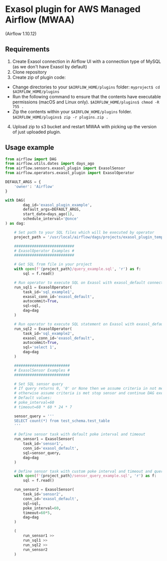 # Exasol plugin for AWS Managed Airflow (MWAA)
(Airflow 1.10.12)

## Requirements
1. Create Exasol connection in Airflow UI with a connection type of MySQL (as we don't have Exasol by default)
2. Clone repository
3. Create zip of plugin code:

  * Change directories to your `$AIRFLOW_HOME/plugins` folder:
    `myproject$ cd $AIRFLOW_HOME/plugins`
  * Run the following command to ensure that the contents have executable permissions (macOS and Linux only).
    `$AIRFLOW_HOME/plugins$ chmod -R 755 .`
  * Zip the contents within your `$AIRFLOW_HOME/plugins` folder.
    `$AIRFLOW_HOME/plugins$ zip -r plugins.zip .`

4. Upload zip to s3 bucket and restart MWAA with picking up the version of just uploaded plugin.

## Usage example 
```python
from airflow import DAG
from airflow.utils.dates import days_ago
from airflow.sensors.exasol_plugin import ExasolSensor
from airflow.operators.exasol_plugin import ExasolOperator

DEFAULT_ARGS = {
    'owner': 'Airflow'
}

with DAG(
        dag_id='exasol_plugin_example',
        default_args=DEFAULT_ARGS,
        start_date=days_ago(1),
        schedule_interval='@once'
) as dag:

    # Set path to your SQL files which will be executed by operator
    project_path = '/usr/local/airflow/dags/projects/exasol_plugin_template'

    ###########################
    # ExasolOperator Examples #
    ###########################

    # Get SQL from file in your project
    with open(f'{project_path}/query_example.sql', 'r') as f:
        sql = f.read()

    # Run operator to execute SQL on Exasol with exasol_default connection
    run_sql1 = ExasolOperator(
        task_id='sql_example1',
        exasol_conn_id='exasol_default',
        autocommit=True,
        sql=sql,
        dag=dag
    )

    # Run operator to execute SQL statement on Exasol with exasol_default connection
    run_sql2 = ExasolOperator(
        task_id='sql_example2',
        exasol_conn_id='exasol_default',
        autocommit=True,
        sql='select 1',
        dag=dag
    )

    #########################
    # ExasolSensor Examples #
    #########################

    # Set SQL sensor query
    # If query returns 0, '0' or None then we assume criteria in not met and wait <poke_interval> seconds till <timeout>
    # otherwise assume criteria is met stop sensor and continue DAG execution
    # Default values:
    # poke_interval=60
    # timeout=60 * 60 * 24 * 7

    sensor_query = '''
    SELECT count(*) from test_schema.test_table
    '''

    # Define sensor task with default poke interval and timeout
    run_sensor1 = ExasolSensor(
        task_id='sensor1',
        conn_id='exasol_default',
        sql=sensor_query,
        dag=dag
    )

    # Define sensor task with custom poke interval and timeout and query from file
    with open(f'{project_path}/sensor_query_example.sql', 'r') as f:
        sql = f.read()

    run_sensor2 = ExasolSensor(
        task_id='sensor2',
        conn_id='exasol_default',
        sql=sql,
        poke_interval=60,
        timeout=60*5,
        dag=dag
    )

    (
        run_sensor1 >>
        run_sql1 >>
        run_sql2 >>
        run_sensor2
    )
```
